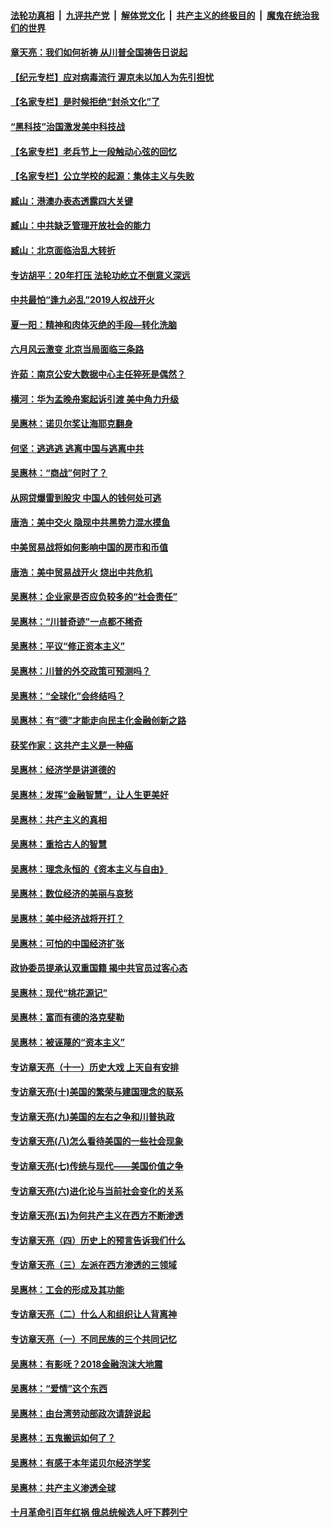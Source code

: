 ####  [法轮功真相](../../../../basic/blob/master/README.md?t=06270631) &nbsp;|&nbsp; [九评共产党](../../../../9ping.md/blob/master/README.md?t=06270631) &nbsp;|&nbsp; [解体党文化](../../../../jtdwh.md/blob/master/README.md?t=06270631)  &nbsp;|&nbsp; [共产主义的终极目的](../../../../gczydzjmd.md/blob/master/README.md?t=06270631) &nbsp;|&nbsp; [魔鬼在统治我们的世界](../../../../mgztzwmdsj.md/blob/master/README.md?t=06270631) 

#### [章天亮：我们如何祈祷 从川普全国祷告日说起](../pages/nsc423/n11944627.md?t=06270631) 

#### [【纪元专栏】应对病毒流行 渥京未以加人为先引担忧](../pages/nsc423/n11875714.md?t=06270631) 

#### [【名家专栏】是时候拒绝“封杀文化”了](../pages/nsc423/n11814093.md?t=06270631) 

#### [“黑科技”治国激发美中科技战](../pages/nsc423/n11638056.md?t=06270631) 

#### [【名家专栏】老兵节上一段触动心弦的回忆](../pages/nsc423/n11646016.md?t=06270631) 

#### [【名家专栏】公立学校的起源：集体主义与失败](../pages/nsc423/n11601833.md?t=06270631) 

#### [臧山：港澳办表态透露四大关键](../pages/nsc423/n11421628.md?t=06270631) 

#### [臧山：中共缺乏管理开放社会的能力](../pages/nsc423/n11407457.md?t=06270631) 

#### [臧山：北京面临治乱大转折](../pages/nsc423/n11406895.md?t=06270631) 

#### [专访胡平：20年打压 法轮功屹立不倒意义深远](../pages/nsc423/n11398800.md?t=06270631) 

#### [中共最怕“逢九必乱”2019人权战开火](../pages/nsc423/n11385248.md?t=06270631) 

#### [夏一阳：精神和肉体灭绝的手段—转化洗脑](../pages/nsc423/n11368250.md?t=06270631) 

#### [六月风云激变 北京当局面临三条路](../pages/nsc423/n11313668.md?t=06270631) 

#### [许茹：南京公安大数据中心主任猝死是偶然？](../pages/nsc423/n11064744.md?t=06270631) 

#### [横河：华为孟晚舟案起诉引渡 美中角力升级](../pages/nsc423/n11027230.md?t=06270631) 

#### [吴惠林：诺贝尔奖让海耶克翻身](../pages/nsc423/n10890049.md?t=06270631) 

#### [何坚：逃逃逃 逃离中国与逃离中共](../pages/nsc423/n10592891.md?t=06270631) 

#### [吴惠林：“商战”何时了？](../pages/nsc423/n10573558.md?t=06270631) 

#### [从网贷爆雷到股灾 中国人的钱何处可逃](../pages/nsc423/n10572800.md?t=06270631) 

#### [唐浩：美中交火 隐现中共黑势力混水摸鱼](../pages/nsc423/n10544040.md?t=06270631) 

#### [中美贸易战将如何影响中国的房市和币值](../pages/nsc423/n10543697.md?t=06270631) 

#### [唐浩：美中贸易战开火 烧出中共危机](../pages/nsc423/n10540126.md?t=06270631) 

#### [吴惠林：企业家是否应负较多的“社会责任”](../pages/nsc423/n10535022.md?t=06270631) 

#### [吴惠林：“川普奇迹”一点都不稀奇](../pages/nsc423/n10512808.md?t=06270631) 

#### [吴惠林：平议“修正资本主义”](../pages/nsc423/n10495724.md?t=06270631) 

#### [吴惠林：川普的外交政策可预测吗？](../pages/nsc423/n10462387.md?t=06270631) 

#### [吴惠林：“全球化”会终结吗？](../pages/nsc423/n10452838.md?t=06270631) 

#### [吴惠林：有“德”才能走向民主化金融创新之路](../pages/nsc423/n10432292.md?t=06270631) 

#### [获奖作家：这共产主义是一种癌](../pages/nsc423/n10431541.md?t=06270631) 

#### [吴惠林：经济学是讲道德的](../pages/nsc423/n10398014.md?t=06270631) 

#### [吴惠林：发挥“金融智慧”，让人生更美好](../pages/nsc423/n10375019.md?t=06270631) 

#### [吴惠林：共产主义的真相](../pages/nsc423/n10351394.md?t=06270631) 

#### [吴惠林：重拾古人的智慧](../pages/nsc423/n10337691.md?t=06270631) 

#### [吴惠林：理念永恒的《资本主义与自由》](../pages/nsc423/n10316274.md?t=06270631) 

#### [吴惠林：数位经济的美丽与哀愁](../pages/nsc423/n10292946.md?t=06270631) 

#### [吴惠林：美中经济战将开打？](../pages/nsc423/n10258825.md?t=06270631) 

#### [吴惠林：可怕的中国经济扩张](../pages/nsc423/n10219147.md?t=06270631) 

#### [政协委员提承认双重国籍 揭中共官员过客心态](../pages/nsc423/n10208809.md?t=06270631) 

#### [吴惠林：现代“桃花源记”](../pages/nsc423/n10185234.md?t=06270631) 

#### [吴惠林：富而有德的洛克斐勒](../pages/nsc423/n10142264.md?t=06270631) 

#### [吴惠林：被诬蔑的“资本主义”](../pages/nsc423/n10124816.md?t=06270631) 

#### [专访章天亮（十一）历史大戏 上天自有安排](../pages/nsc423/n10094905.md?t=06270631) 

#### [专访章天亮(十)美国的繁荣与建国理念的联系](../pages/nsc423/n10094899.md?t=06270631) 

#### [专访章天亮(九)美国的左右之争和川普执政](../pages/nsc423/n10094889.md?t=06270631) 

#### [专访章天亮(八)怎么看待美国的一些社会现象](../pages/nsc423/n10094857.md?t=06270631) 

#### [专访章天亮(七)传统与现代——美国价值之争](../pages/nsc423/n10093140.md?t=06270631) 

#### [专访章天亮(六)进化论与当前社会变化的关系](../pages/nsc423/n10092036.md?t=06270631) 

#### [专访章天亮(五)为何共产主义在西方不断渗透](../pages/nsc423/n10083620.md?t=06270631) 

#### [专访章天亮（四）历史上的预言告诉我们什么](../pages/nsc423/n10083606.md?t=06270631) 

#### [专访章天亮（三）左派在西方渗透的三领域](../pages/nsc423/n10081115.md?t=06270631) 

#### [吴惠林：工会的形成及其功能](../pages/nsc423/n10080633.md?t=06270631) 

#### [专访章天亮（二）什么人和组织让人背离神](../pages/nsc423/n10076637.md?t=06270631) 

#### [专访章天亮（一）不同民族的三个共同记忆](../pages/nsc423/n10074188.md?t=06270631) 

#### [吴惠林：有影呒？2018金融泡沫大地震](../pages/nsc423/n10040534.md?t=06270631) 

#### [吴惠林：“爱情”这个东西](../pages/nsc423/n10019423.md?t=06270631) 

#### [吴惠林：由台湾劳动部政次请辞说起](../pages/nsc423/n9979679.md?t=06270631) 

#### [吴惠林：五鬼搬运如何了？](../pages/nsc423/n9925338.md?t=06270631) 

#### [吴惠林：有感于本年诺贝尔经济学奖](../pages/nsc423/n9871883.md?t=06270631) 

#### [吴惠林：共产主义渗透全球](../pages/nsc423/n9812748.md?t=06270631) 

#### [十月革命引百年红祸 俄总统候选人吁下葬列宁](../pages/nsc423/n9810182.md?t=06270631) 

